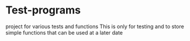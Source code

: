 # Test-programs
project for various tests and functions
This is only for testing and to store simple functions that can be used at a later date
